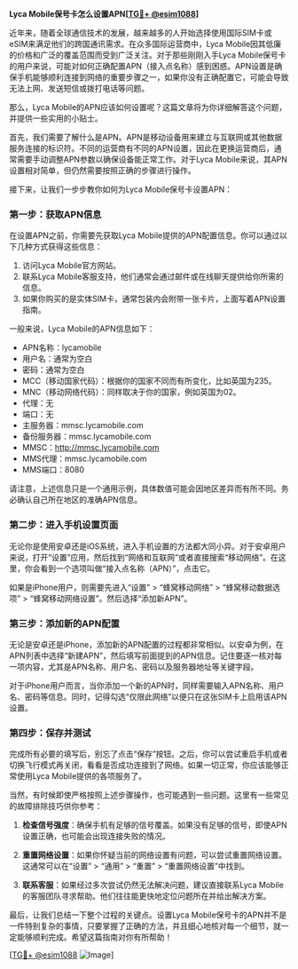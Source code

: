 **Lyca Mobile保号卡怎么设置APN[[TG💪+ @esim1088](https://t.me/s/esim1088)]**

近年来，随着全球通信技术的发展，越来越多的人开始选择使用国际SIM卡或eSIM来满足他们的跨国通讯需求。在众多国际运营商中，Lyca Mobile因其低廉的价格和广泛的覆盖范围而受到广泛关注。对于那些刚刚入手Lyca Mobile保号卡的用户来说，可能对如何正确配置APN（接入点名称）感到困惑。APN设置是确保手机能够顺利连接到网络的重要步骤之一，如果你没有正确配置它，可能会导致无法上网、发送短信或拨打电话等问题。

那么，Lyca Mobile的APN应该如何设置呢？这篇文章将为你详细解答这个问题，并提供一些实用的小贴士。

首先，我们需要了解什么是APN。APN是移动设备用来建立与互联网或其他数据服务连接的标识符。不同的运营商有不同的APN设置，因此在更换运营商后，通常需要手动调整APN参数以确保设备能正常工作。对于Lyca Mobile来说，其APN设置相对简单，但仍然需要按照正确的步骤进行操作。

接下来，让我们一步步教你如何为Lyca Mobile保号卡设置APN：

### 第一步：获取APN信息

在设置APN之前，你需要先获取Lyca Mobile提供的APN配置信息。你可以通过以下几种方式获得这些信息：
1. 访问Lyca Mobile官方网站。
2. 联系Lyca Mobile客服支持，他们通常会通过邮件或在线聊天提供给你所需的信息。
3. 如果你购买的是实体SIM卡，通常包装内会附带一张卡片，上面写着APN设置指南。

一般来说，Lyca Mobile的APN信息如下：
- APN名称：lycamobile
- 用户名：通常为空白
- 密码：通常为空白
- MCC（移动国家代码）：根据你的国家不同而有所变化，比如英国为235。
- MNC（移动网络代码）：同样取决于你的国家，例如英国为02。
- 代理：无
- 端口：无
- 主服务器：mmsc.lycamobile.com
- 备份服务器：mmsc.lycamobile.com
- MMSC：http://mmsc.lycamobile.com
- MMS代理：mmsc.lycamobile.com
- MMS端口：8080

请注意，上述信息只是一个通用示例，具体数值可能会因地区差异而有所不同。务必确认自己所在地区的准确APN信息。

### 第二步：进入手机设置页面

无论你是使用安卓还是iOS系统，进入手机设置的方法都大同小异。对于安卓用户来说，打开“设置”应用，然后找到“网络和互联网”或者直接搜索“移动网络”。在这里，你会看到一个选项叫做“接入点名称（APN）”，点击它。

如果是iPhone用户，则需要先进入“设置” > “蜂窝移动网络” > “蜂窝移动数据选项” > “蜂窝移动网络设置”。然后选择“添加新APN”。

### 第三步：添加新的APN配置

无论是安卓还是iPhone，添加新的APN配置的过程都非常相似。以安卓为例，在APN列表中选择“新建APN”，然后填写前面提到的APN信息。记住要逐一核对每一项内容，尤其是APN名称、用户名、密码以及服务器地址等关键字段。

对于iPhone用户而言，当你添加一个新的APN时，同样需要输入APN名称、用户名、密码等信息。同时，记得勾选“仅限此网络”以便只在这张SIM卡上启用该APN设置。

### 第四步：保存并测试

完成所有必要的填写后，别忘了点击“保存”按钮。之后，你可以尝试重启手机或者切换飞行模式再关闭，看看是否成功连接到了网络。如果一切正常，你应该能够正常使用Lyca Mobile提供的各项服务了。

当然，有时候即使严格按照上述步骤操作，也可能遇到一些问题。这里有一些常见的故障排除技巧供你参考：

1. **检查信号强度**：确保手机有足够的信号覆盖。如果没有足够的信号，即使APN设置正确，也可能会出现连接失败的情况。
   
2. **重置网络设置**：如果你怀疑当前的网络设置有问题，可以尝试重置网络设置。这通常可以在“设置” > “通用” > “重置” > “重置网络设置”中找到。

3. **联系客服**：如果经过多次尝试仍然无法解决问题，建议直接联系Lyca Mobile的客服团队寻求帮助。他们往往能更快地定位问题所在并给出解决方案。

最后，让我们总结一下整个过程的关键点。设置Lyca Mobile保号卡的APN并不是一件特别复杂的事情，只要掌握了正确的方法，并且细心地核对每一个细节，就一定能够顺利完成。希望这篇指南对你有所帮助！

[[TG💪+ @esim1088](https://t.me/s/esim1088) ![Image](https://i.postimg.cc/4NQfJmqS/Snipaste-2025-05-13-00-14-12.png)]